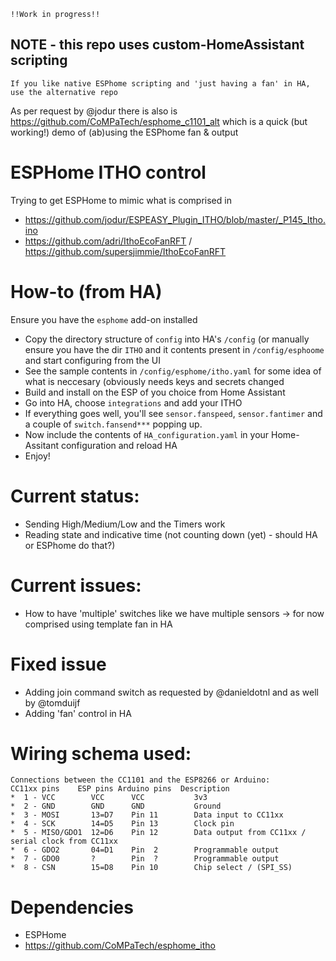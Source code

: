 `!!Work in progress!!`

## NOTE - this repo uses custom-HomeAssistant scripting

`If you like native ESPhome scripting and 'just having a fan' in HA, use the alternative repo`

As per request by @jodur there is also is https://github.com/CoMPaTech/esphome_c1101_alt which is a quick (but working!) demo of (ab)using the ESPhome fan & output 

# ESPHome ITHO control
Trying to get ESPHome to mimic what is comprised in
 
 - https://github.com/jodur/ESPEASY_Plugin_ITHO/blob/master/_P145_Itho.ino
 - https://github.com/adri/IthoEcoFanRFT / https://github.com/supersjimmie/IthoEcoFanRFT


# How-to (from HA)

Ensure you have the `esphome` add-on installed 

- Copy the directory structure of `config` into HA's `/config` (or manually ensure you have the dir `ITHO` and it contents present in `/config/esphoome` and start configuring from the UI
- See the sample contents in `/config/esphome/itho.yaml` for some idea of what is neccesary (obviously needs keys and secrets changed
- Build and install on the ESP of you choice from Home Assistant
- Go into HA, choose `integrations` and add your ITHO
- If everything goes well, you'll see `sensor.fanspeed`, `sensor.fantimer` and a couple of `switch.fansend***` popping up.
- Now include the contents of `HA_configuration.yaml` in your Home-Assitant configuration and reload HA
- Enjoy!


# Current status:

 - Sending High/Medium/Low and the Timers work
 - Reading state and indicative time (not counting down (yet) - should HA or ESPhome do that?)

# Current issues:

 - How to have 'multiple' switches like we have multiple sensors -> for now comprised using template fan in HA

# Fixed issue

 - Adding join command switch as requested by @danieldotnl and as well by @tomduijf
 - Adding 'fan' control in HA

# Wiring schema used:

```
Connections between the CC1101 and the ESP8266 or Arduino:
CC11xx pins    ESP pins Arduino pins  Description
*  1 - VCC        VCC      VCC           3v3
*  2 - GND        GND      GND           Ground
*  3 - MOSI       13=D7    Pin 11        Data input to CC11xx
*  4 - SCK        14=D5    Pin 13        Clock pin
*  5 - MISO/GDO1  12=D6    Pin 12        Data output from CC11xx / serial clock from CC11xx
*  6 - GDO2       04=D1    Pin  2        Programmable output
*  7 - GDO0       ?        Pin  ?        Programmable output
*  8 - CSN        15=D8    Pin 10        Chip select / (SPI_SS)
```

# Dependencies

 - ESPHome
 - https://github.com/CoMPaTech/esphome_itho

